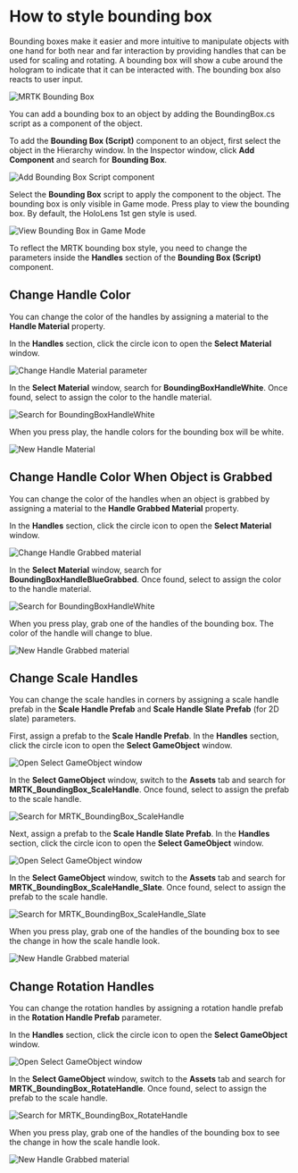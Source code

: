 # How to style bounding box

Bounding boxes make it easier and more intuitive to manipulate objects with one hand for both near and far interaction by providing handles that can be used for scaling and rotating. A bounding box will show a cube around the hologram to indicate that it can be interacted with. The bounding box also reacts to user input.

![MRTK Bounding Box](../../../.gitbook/assets/how_to_style_bounding_box/mrtk_bounding_box.PNG)

You can add a bounding box to an object by adding the BoundingBox.cs script as a component of the object.

To add the **Bounding Box (Script)** component to an object, first select the object in the Hierarchy window. In the Inspector window, click **Add Component** and search for **Bounding Box**.

![Add Bounding Box Script component](../../../.gitbook/assets/how_to_style_bounding_box/bounding_box_script.PNG)

Select the **Bounding Box** script to apply the component to the object. The bounding box is only visible in Game mode. Press play to view the bounding box. By default, the HoloLens 1st gen style is used.

![View Bounding Box in Game Mode](../../../.gitbook/assets/how_to_style_bounding_box/bounding_box_default.PNG)

To reflect the MRTK bounding box style, you need to change the parameters inside the **Handles** section of the **Bounding Box (Script)** component.

## Change Handle Color

You can change the color of the handles by assigning a material to the **Handle Material** property.

In the **Handles** section, click the circle icon to open the **Select Material** window.

![Change Handle Material parameter](../../../.gitbook/assets/how_to_style_bounding_box/handle_material.PNG)

In the **Select Material** window, search for **BoundingBoxHandleWhite**. Once found, select to assign the color to the handle material.

![Search for BoundingBoxHandleWhite](../../../.gitbook/assets/how_to_style_bounding_box/wireframe_material_pink.PNG)

When you press play, the handle colors for the bounding box will be white.

![New Handle Material](../../../.gitbook/assets/how_to_style_bounding_box/handle_color.PNG)

## Change Handle Color When Object is Grabbed

You can change the color of the handles when an object is grabbed by assigning a material to the **Handle Grabbed Material** property.

In the **Handles** section, click the circle icon to open the **Select Material** window.

![Change Handle Grabbed material](../../../.gitbook/assets/how_to_style_bounding_box/handle_grabbed_parameter.PNG)

In the **Select Material** window, search for **BoundingBoxHandleBlueGrabbed**. Once found, select to assign the color to the handle material.

![Search for BoundingBoxHandleWhite](../../../.gitbook/assets/how_to_style_bounding_box/bounding_box_handle_blue_grabbed.PNG)

When you press play, grab one of the handles of the bounding box. The color of the handle will change to blue.

![New Handle Grabbed material](../../../.gitbook/assets/how_to_style_bounding_box/handle_grabbed_color.PNG)

## Change Scale Handles

You can change the scale handles in corners by assigning a scale handle prefab in the **Scale Handle Prefab** and **Scale Handle Slate Prefab** (for 2D slate) parameters.

First, assign a prefab to the **Scale Handle Prefab**. In the **Handles** section, click the circle icon to open the **Select GameObject** window.

![Open Select GameObject window](../../../.gitbook/assets/how_to_style_bounding_box/select_game_object_window.PNG)

In the **Select GameObject** window, switch to the **Assets** tab and search for **MRTK_BoundingBox_ScaleHandle**. Once found, select to assign the prefab to the scale handle.

![Search for MRTK_BoundingBox_ScaleHandle](../../../.gitbook/assets/how_to_style_bounding_box/scale_handle_prefab.PNG)

Next, assign a prefab to the **Scale Handle Slate Prefab**. In the **Handles** section, click the circle icon to open the **Select GameObject** window.

![Open Select GameObject window](../../../.gitbook/assets/how_to_style_bounding_box/select_game_object_window.PNG)

In the **Select GameObject** window, switch to the **Assets** tab and search for **MRTK_BoundingBox_ScaleHandle_Slate**. Once found, select to assign the prefab to the scale handle.

![Search for MRTK_BoundingBox_ScaleHandle_Slate](../../../.gitbook/assets/how_to_style_bounding_box/scale_handle_slate_prefab.PNG)

When you press play, grab one of the handles of the bounding box to see the change in how the scale handle look.

![New Handle Grabbed material](../../../.gitbook/assets/how_to_style_bounding_box/scale_handle_new.PNG)

## Change Rotation Handles

You can change the rotation handles by assigning a rotation handle prefab in the **Rotation Handle Prefab** parameter.

In the **Handles** section, click the circle icon to open the **Select GameObject** window.

![Open Select GameObject window](../../../.gitbook/assets/how_to_style_bounding_box/rotation_handle_prefab.PNG)

In the **Select GameObject** window, switch to the **Assets** tab and search for **MRTK_BoundingBox_RotateHandle**. Once found, select to assign the prefab to the scale handle.

![Search for MRTK_BoundingBox_RotateHandle](../../../.gitbook/assets/how_to_style_bounding_box/search_rotate_handle.PNG)

When you press play, grab one of the handles of the bounding box to see the change in how the scale handle look.

![New Handle Grabbed material](../../../.gitbook/assets/how_to_style_bounding_box/rotate_handle_new.PNG)